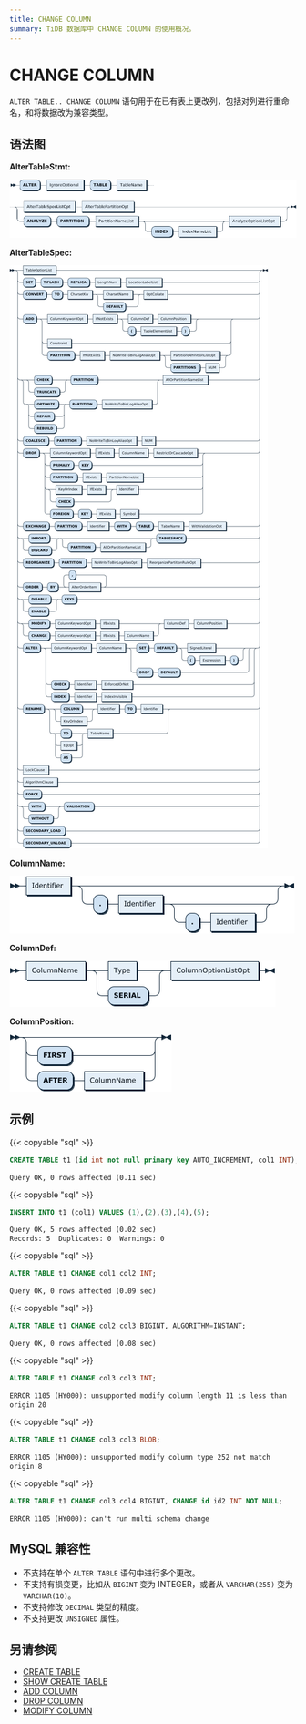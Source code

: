 ```yaml
---
title: CHANGE COLUMN
summary: TiDB 数据库中 CHANGE COLUMN 的使用概况。
---
```


# CHANGE COLUMN

`ALTER TABLE.. CHANGE COLUMN` 语句用于在已有表上更改列，包括对列进行重命名，和将数据改为兼容类型。

## 语法图

**AlterTableStmt:**

![AlterTableStmt](/media/sqlgram/AlterTableStmt.png)

**AlterTableSpec:**

![AlterTableSpec](/media/sqlgram/AlterTableSpec.png)

**ColumnName:**

![ColumnName](/media/sqlgram/ColumnName.png)

**ColumnDef:**

![ColumnDef](/media/sqlgram/ColumnDef.png)

**ColumnPosition:**

![ColumnPosition](/media/sqlgram/ColumnPosition.png)

## 示例

{{< copyable "sql" >}}

```sql
CREATE TABLE t1 (id int not null primary key AUTO_INCREMENT, col1 INT);
```

```
Query OK, 0 rows affected (0.11 sec)
```

{{< copyable "sql" >}}

```sql
INSERT INTO t1 (col1) VALUES (1),(2),(3),(4),(5);
```

```
Query OK, 5 rows affected (0.02 sec)
Records: 5  Duplicates: 0  Warnings: 0
```

{{< copyable "sql" >}}

```sql
ALTER TABLE t1 CHANGE col1 col2 INT;
```

```
Query OK, 0 rows affected (0.09 sec)
```

{{< copyable "sql" >}}

```sql
ALTER TABLE t1 CHANGE col2 col3 BIGINT, ALGORITHM=INSTANT;
```

```
Query OK, 0 rows affected (0.08 sec)
```

{{< copyable "sql" >}}

```sql
ALTER TABLE t1 CHANGE col3 col3 INT;
```

```
ERROR 1105 (HY000): unsupported modify column length 11 is less than origin 20
```

{{< copyable "sql" >}}

```sql
ALTER TABLE t1 CHANGE col3 col3 BLOB;
```

```
ERROR 1105 (HY000): unsupported modify column type 252 not match origin 8
```

{{< copyable "sql" >}}

```sql
ALTER TABLE t1 CHANGE col3 col4 BIGINT, CHANGE id id2 INT NOT NULL;
```

```
ERROR 1105 (HY000): can't run multi schema change
```

## MySQL 兼容性

* 不支持在单个 `ALTER TABLE` 语句中进行多个更改。
* 不支持有损变更，比如从 `BIGINT` 变为 INTEGER，或者从 `VARCHAR(255)` 变为 `VARCHAR(10)`。
* 不支持修改 `DECIMAL` 类型的精度。
* 不支持更改 `UNSIGNED` 属性。

## 另请参阅

* [CREATE TABLE](/sql-statements/sql-statement-create-table.md)
* [SHOW CREATE TABLE](/sql-statements/sql-statement-show-create-table.md)
* [ADD COLUMN](/sql-statements/sql-statement-add-column.md)
* [DROP COLUMN](/sql-statements/sql-statement-drop-column.md)
* [MODIFY COLUMN](/sql-statements/sql-statement-modify-column.md)
